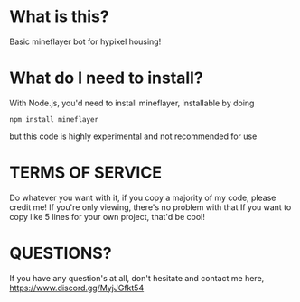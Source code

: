 # What is this?
Basic mineflayer bot for hypixel housing!

# What do I need to install?
With Node.js, you'd need to install mineflayer, installable by doing
```
npm install mineflayer
```
but this code is highly experimental and not recommended for use

# TERMS OF SERVICE
Do whatever you want with it, if you copy a majority of my code, please credit me!
If you're only viewing, there's no problem with that
If you want to copy like 5 lines for your own project, that'd be cool!

# QUESTIONS?
If you have any question's at all, don't hesitate and contact me here, https://www.discord.gg/MyjJGfkt54
